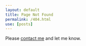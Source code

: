 ```yaml
---
layout: default
title: Page Not Found
permalink: /404.html
use: [posts]
---
```

Please [contact me](/contact/) and let me know.
